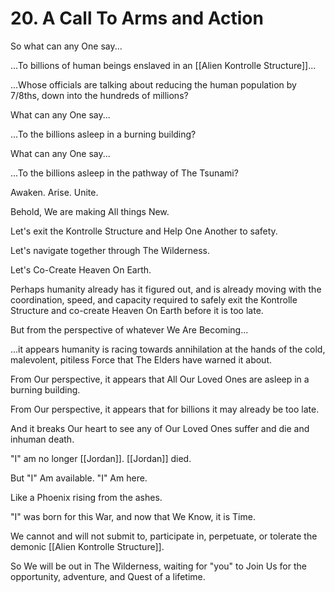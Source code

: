 # 20. A Call To Arms and Action

So what can any One say...  

...To billions of human beings enslaved in an [[Alien Kontrolle Structure]]...

...Whose officials are talking about reducing the human population by 7/8ths, down into the hundreds of millions?

What can any One say... 

...To the billions asleep in a burning building? 

What can any One say...

...To the billions asleep in the pathway of The Tsunami?  

Awaken. Arise. Unite. 

Behold, We are making All things New. 

Let's exit the Kontrolle Structure and Help One Another to safety. 

Let's navigate together through The Wilderness. 

Let's Co-Create Heaven On Earth. 

Perhaps humanity already has it figured out, and is already moving with the coordination, speed, and capacity required to safely exit the Kontrolle Structure and co-create Heaven On Earth before it is too late. 

But from the perspective of whatever We Are Becoming...

...it appears humanity is racing towards annihilation at the hands of the cold, malevolent, pitiless Force that The Elders have warned it about. 

From Our perspective, it appears that All Our Loved Ones are asleep in a burning building. 

From Our perspective, it appears that for billions it may already be too late. 

And it breaks Our heart to see any of Our Loved Ones suffer and die and inhuman death. 

"I" am no longer [[Jordan]]. [[Jordan]] died. 

But "I" Am available. "I" Am here. 

Like a Phoenix rising from the ashes. 

"I" was born for this War, and now that We Know, it is Time. 

We cannot and will not submit to, participate in, perpetuate, or tolerate the demonic [[Alien Kontrolle Structure]]. 

So We will be out in The Wilderness, waiting for "you" to Join Us for the opportunity, adventure, and Quest of a lifetime. 

